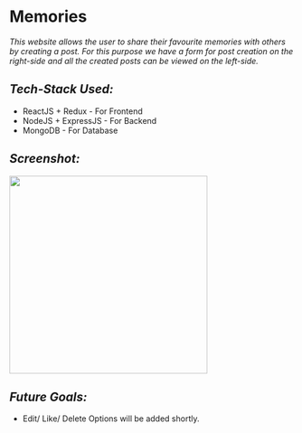 # Memories

*This website allows the user to share their favourite memories with others by creating a post.
For this purpose we have a form for post creation on the right-side and all the created posts can be viewed on the left-side.*

 ## *Tech-Stack Used:*
 * ReactJS + Redux - For Frontend
 * NodeJS + ExpressJS - For Backend
 * MongoDB - For Database

 ## *Screenshot:*
<img src="https://user-images.githubusercontent.com/64465190/174443681-d136b96a-9b19-4d10-b2dc-045c1427454f.png" height="350"> 

 ## *Future Goals:*
 * Edit/ Like/ Delete Options will be added shortly.
 
